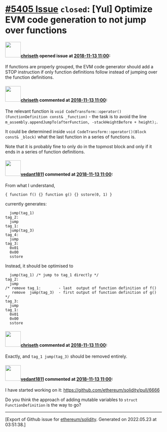 # [\#5405 Issue](https://github.com/ethereum/solidity/issues/5405) `closed`: [Yul] Optimize EVM code generation to not jump over functions

#### <img src="https://avatars.githubusercontent.com/u/9073706?v=4" width="50">[chriseth](https://github.com/chriseth) opened issue at [2018-11-13 11:00](https://github.com/ethereum/solidity/issues/5405):

If functions are properly grouped, the EVM code generator should add a STOP instruction if only function definitions follow instead of jumping over the function definitions.

#### <img src="https://avatars.githubusercontent.com/u/9073706?v=4" width="50">[chriseth](https://github.com/chriseth) commented at [2018-11-13 11:00](https://github.com/ethereum/solidity/issues/5405#issuecomment-487854097):

The relevant function is `void CodeTransform::operator()(FunctionDefinition const& _function)` - the task is to avoid the line `m_assembly.appendJumpTo(afterFunction, -stackHeightBefore + height);`.

It could be determined inside `void CodeTransform::operator()(Block const& _block)` what the last function in a series of functions is.

Note that it is probably fine to only do in the topmost block and only if it ends in a series of function definitions.

#### <img src="https://avatars.githubusercontent.com/u/3260363?u=801d9204e5d0deb6af511e7f320de6d09eae60dd&v=4" width="50">[vedant1811](https://github.com/vedant1811) commented at [2018-11-13 11:00](https://github.com/ethereum/solidity/issues/5405#issuecomment-488914207):

From what I understand, 

`{ function f() {} function g() {} sstore(0, 1) }`

currently generates:

```
  jump(tag_1)
tag_2:
  jump
tag_1:
  jump(tag_3)
tag_4:
  jump
tag_3:
  0x01
  0x00
  sstore
```
 
Instead, it should be optimised to

```
  jump(tag_1) /* jump to tag_1 directly */
tag_2:
  jump
/* remove tag_1:        - last  output of function definition of f()
   remove  jump(tag_3)  - first output of function definition of g()  */
tag_3:
  jump
tag_1:
  0x01
  0x00
  sstore
```

#### <img src="https://avatars.githubusercontent.com/u/9073706?v=4" width="50">[chriseth](https://github.com/chriseth) commented at [2018-11-13 11:00](https://github.com/ethereum/solidity/issues/5405#issuecomment-489060454):

Exactly, and `tag_1 jump(tag_3)` should be removed entirely.

#### <img src="https://avatars.githubusercontent.com/u/3260363?u=801d9204e5d0deb6af511e7f320de6d09eae60dd&v=4" width="50">[vedant1811](https://github.com/vedant1811) commented at [2018-11-13 11:00](https://github.com/ethereum/solidity/issues/5405#issuecomment-489516616):

I have started working on it: https://github.com/ethereum/solidity/pull/6666

Do you think the approach of adding mutable variables to `struct FunctionDefinition` is the way to go?


-------------------------------------------------------------------------------



[Export of Github issue for [ethereum/solidity](https://github.com/ethereum/solidity). Generated on 2022.05.23 at 03:51:38.]
